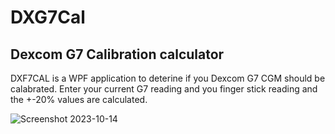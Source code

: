 # DXG7Cal
## Dexcom G7 Calibration calculator

DXF7CAL is a WPF application to deterine if you Dexcom G7 CGM should be calabrated. Enter your current G7 reading and you finger stick reading and the +-20% values are calculated. 


![Screenshot 2023-10-14](https://github.com/utech626/DXG7Cal/assets/11544372/c8f1ead0-15f1-45d0-814f-b674ed3c7c89)
